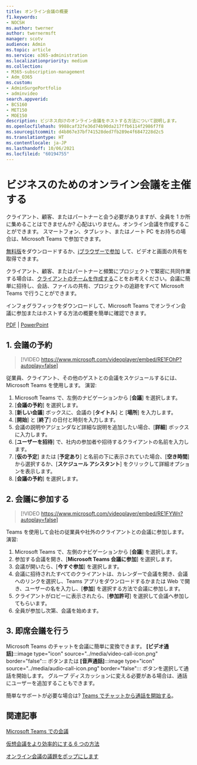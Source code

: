 ```yaml
---
title: オンライン会議の概要
f1.keywords:
- NOCSH
ms.author: twerner
author: twernermsft
manager: scotv
audience: Admin
ms.topic: article
ms.service: o365-administration
ms.localizationpriority: medium
ms.collection:
- M365-subscription-management
- Adm_O365
ms.custom:
- AdminSurgePortfolio
- adminvideo
search.appverid:
- BCS160
- MET150
- MOE150
description: ビジネス向けのオンライン会議をホストする方法について説明します。
ms.openlocfilehash: 9988caf32fe36d74b90da217ffb6114f2986f7f8
ms.sourcegitcommit: d4b867e37bf741528ded7fb289e4f6847228d2c5
ms.translationtype: HT
ms.contentlocale: ja-JP
ms.lasthandoff: 10/06/2021
ms.locfileid: "60194755"
---
```

# <a name="host-online-meetings-for-your-business"></a>ビジネスのためのオンライン会議を主催する

クライアント、顧客、またはパートナーと会う必要がありますが、全員を 1 か所に集めることはできませんか? 心配はいりません。オンライン会議を作成することができます。 スマートフォン、タブレット、またはノート PC をお持ちの場合は、Microsoft Teams で参加できます。

[無料版](https://support.microsoft.com/office/6d79a648-6913-4696-9237-ed13de64ae3c)をダウンロードするか、[jブラウザーで参加](https://support.microsoft.com/office/1613bb53-f3fa-431e-85a9-d6a91e3468c9) して、ビデオと画面の共有を取得できます。

クライアント、顧客、またはパートナーと頻繁にプロジェクトで緊密に共同作業する場合は、[クライアントのチームを作成する](team-with-guests.md)ことをお考えください。会議に簡単に招待し、会話、ファイルの共有、プロジェクトの追跡をすべて Microsoft Teams で行うことができます。

インフォグラフィックをダウンロードして、Microsoft Teams でオンライン会議に参加またはホストする方法の概要を簡単に確認できます。

[PDF](https://go.microsoft.com/fwlink/?linkid=2078712) | [PowerPoint](https://go.microsoft.com/fwlink/?linkid=2079515)

## <a name="1-schedule-a-meeting"></a>1. 会議の予約

> [!VIDEO https://www.microsoft.com/videoplayer/embed/RE1FOhP?autoplay=false]

従業員、クライアント、その他のゲストとの会議をスケジュールするには、Microsoft Teams を使用します。 演習:

1. Microsoft Teams で、左側のナビゲーションから [**会議**] を選択します。 
1. [**会議の予約**] を選択します。
1. [**新しい会議**] ボックスに、会議の [**タイトル**] と [**場所**] を入力します。 
1. [**開始**] と [**終了**] の日付と時刻を入力します。
1. 会議の説明やアジェンダなど詳細な説明を追加したい場合、[**詳細**] ボックスに入力します。
1. [**ユーザーを招待**] で、社内の参加者や招待するクライアントの名前を入力します。
1. [**仮の予定**] または [**予定あり**] と名前の下に表示されていた場合、[**空き時間**] から選択するか、[**スケジュール アシスタント**] をクリックして詳細オプションを表示します。
1. [**会議の予約**] を選択します。

## <a name="2-join-a-meeting"></a>2. 会議に参加する

> [!VIDEO https://www.microsoft.com/videoplayer/embed/RE1FYWn?autoplay=false]

Teams を使用して会社の従業員や社外のクライアントとの会議に参加します。 演習:

1. Microsoft Teams で、左側のナビゲーションから [**会議**] を選択します。 
1. 参加する会議を開き、[**Microsoft Teams 会議に参加**] を選択します。 
1. 会議が開いたら、[**今すぐ参加**] を選択します。
1. 会議に招待されたすべてのクライアントは、カレンダーで会議を開き、会議へのリンクを選択し、Teams アプリをダウンロードするかまたは Web で開き、ユーザーの名を入力し、[**参加**] を選択する方法で会議に参加します。
1. クライアントがロビーに表示されたら、[**参加許可**] を選択して会議へ参加してもらいます。
1. 全員が参加し次第、会議を始めます。
 
## <a name="3-have-an-impromptu-meeting"></a>3. 即席会議を行う

Microsoft Teams のチャットを会議に簡単に変換できます。 **[ビデオ通話]**:::image type="icon" source="../media/video-call-icon.png" border="false"::: ボタンまたは **[音声通話]**:::image type="icon" source="../media/audio-call-icon.png" border="false"::: ボタンを選択して通話を開始します。 グループ ディスカッションに変える必要がある場合は、通話にユーザーを追加することもできます。

簡単なサポートが必要な場合は? [Teams でチャットから通話を開始する](https://support.microsoft.com/office/f5138c9d-df4c-43d8-9cf6-53400c1a7798)。

## <a name="related-articles"></a>関連記事

[Microsoft Teams での会議](/microsoftteams/tutorial-meetings-in-teams)

[仮想会議をより効率的にする 6 つの方法](https://products.office.com/en-us/business/articles/6-ways-to-make-virtual-meetings-more-efficient)

[オンライン会議の議題をポップにします](https://products.office.com/en-us/business/articles/6-ways-to-make-your-online-meeting-agendas-pop)